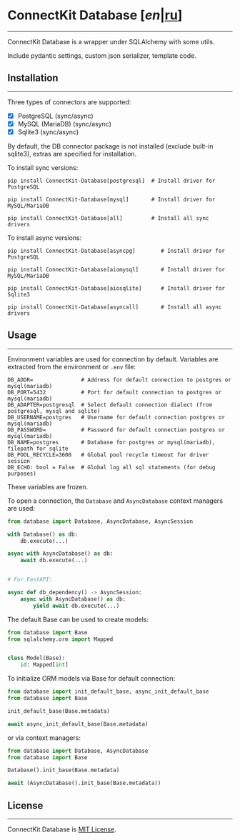 # ConnectKit Database [*en*|[ru](./README_RU.md)]

___

ConnectKit Database is a wrapper under SQLAlchemy with some utils.

Include pydantic settings, custom json serializer, template code.

## Installation

___

Three types of connectors are supported:

-[x] PostgreSQL (sync/async)
-[x] MySQL (MariaDB) (sync/async)
-[x] Sqlite3 (sync/async)

By default, the DB connector package is not installed (exclude built-in sqlite3), extras are specified for installation.

To install sync versions:

```shell
pip install ConnectKit-Database[postgresql]  # Install driver for PostgreSQL
```
```shell
pip install ConnectKit-Database[mysql]       # Install driver for MySQL/MariaDB
```
```shell
pip install ConnectKit-Database[all]         # Install all sync drivers
```

To install async versions:

```shell
pip install ConnectKit-Database[asyncpg]        # Install driver for PostgreSQL
```
```shell
pip install ConnectKit-Database[aiomysql]       # Install driver for MySQL/MariaDB
```
```shell
pip install ConnectKit-Database[aiosqlite]      # Install driver for Sqlite3
```
```shell
pip install ConnectKit-Database[asyncall]       # Install all async drivers
```

## Usage

___

Environment variables are used for connection by default.
Variables are extracted from the environment or `.env` file:

    DB_ADDR=               # Address for default connection to postgres or mysql(mariadb)
    DB_PORT=5432           # Port for default connection to postgres or mysql(mariadb)
    DB_ADAPTER=postgresql  # Select default connection dialect (from postgresql, mysql and sqlite)
    DB_USERNAME=postgres   # Username for default connection postgres or mysql(mariadb)
    DB_PASSWORD=           # Password for default connection postgres or mysql(mariadb)
    DB_NAME=postgres       # Database for postgres or mysql(mariadb), filepath for sqlite
    DB_POOL_RECYCLE=3600   # Global pool recycle timeout for driver session
    DB_ECHO: bool = False  # Global log all sql statements (for debug purposes)

These variables are frozen.

To open a connection, the `Database` and `AsyncDatabase` context managers are used:

```python
from database import Database, AsyncDatabase, AsyncSession

with Database() as db:
    db.execute(...)

async with AsyncDatabase() as db:
    await db.execute(...)


# For FastAPI:

async def db_dependency() -> AsyncSession:
    async with AsyncDatabase() as db:
        yield await db.execute(...)
```

The default Base can be used to create models:

```python
from database import Base
from sqlalchemy.orm import Mapped


class Model(Base):
    id: Mapped[int]
```

To initialize ORM models via Base for default connection:

```python
from database import init_default_base, async_init_default_base
from database import Base

init_default_base(Base.metadata)

await async_init_default_base(Base.metadata)
```

or via context managers:

```python
from database import Database, AsyncDatabase
from database import Base

Database().init_base(Base.metadata)

await (AsyncDatabase().init_base(Base.metadata))
```

## License

___

ConnectKit Database is [MIT License](./LICENSE).